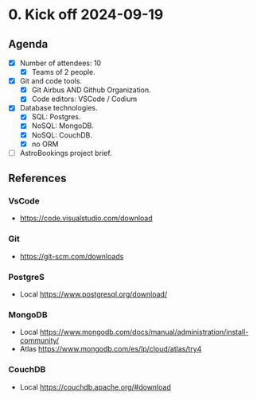 # 0. Kick off 2024-09-19

## Agenda

- [x] Number of attendees: 10
  - [x] Teams of 2 people.
- [x] Git and code tools.
  - [x] Git Airbus AND Github Organization.
  - [x] Code editors: VSCode / Codium
- [x] Database technologies.
  - [x] SQL: Postgres.
  - [x] NoSQL: MongoDB.
  - [x] NoSQL: CouchDB.
  - [x] no ORM
- [ ] AstroBookings project brief.

## References

### VsCode

- https://code.visualstudio.com/download

### Git

- https://git-scm.com/downloads

### PostgreS

- Local https://www.postgresql.org/download/

### MongoDB

- Local https://www.mongodb.com/docs/manual/administration/install-community/
- Atlas https://www.mongodb.com/es/lp/cloud/atlas/try4

### CouchDB

- Local https://couchdb.apache.org/#download

